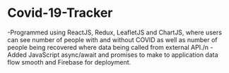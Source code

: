 # Covid-19-Tracker
-Programmed using ReactJS, Redux, LeafletJS and ChartJS, where users can see number of people with and without COVID as well as number of people being recovered where data being called from external API./n
  -Added JavaScript async/await and promises to make to application data flow smooth and Firebase for deployment.
